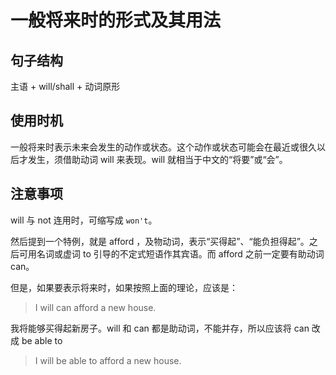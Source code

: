 # 一般将来时的形式及其用法

## 句子结构

主语 + will/shall + 动词原形


## 使用时机

一般将来时表示未来会发生的动作或状态。这个动作或状态可能会在最近或很久以后才发生，须借助动词 will 来表现。will 就相当于中文的“将要”或“会”。

## 注意事项

will 与 not 连用时，可缩写成 `won't`。


然后提到一个特例，就是 afford ，及物动词，表示“买得起”、“能负担得起”。之后可用名词或虚词 to 引导的不定式短语作其宾语。而 afford 之前一定要有助动词 can。


但是，如果要表示将来时，如果按照上面的理论，应该是：
> I will can afford a new house.

我将能够买得起新房子。will 和 can 都是助动词，不能并存，所以应该将 can 改成 be able to
> I will be able to afford a new house.
